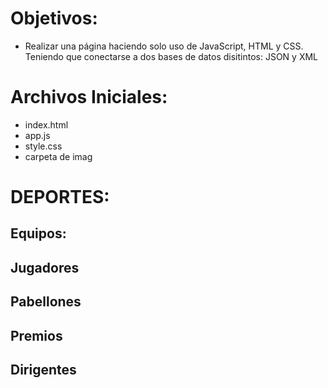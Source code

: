 # Objetivos:
- Realizar una página haciendo solo uso de JavaScript, HTML y CSS. Teniendo que conectarse a dos bases de datos disitintos: JSON y XML
# Archivos Iniciales:
- index.html
- app.js
- style.css
- carpeta de imag
# DEPORTES:
## Equipos: 
## Jugadores
## Pabellones
## Premios
## Dirigentes